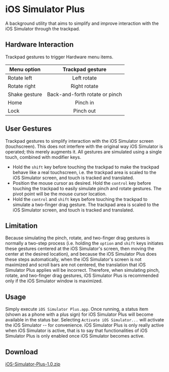 iOS Simulator Plus
==================

A background utility that aims to simplify and improve interaction with the iOS Simulator through the trackpad.

Hardware Interaction
--------------------

Trackpad gestures to trigger Hardware menu items.

| Menu option    | Trackpad gesture                |
| -------------- | :-----------------------------: |
| Rotate left    | Left rotate                     |
| Rotate right   | Right rotate                    |
| Shake gesture  | Back-and-forth rotate or pinch  |
| Home           | Pinch in                        |
| Lock           | Pinch out                       |

User Gestures
-------------

Trackpad gestures to simplify interaction with the iOS Simulator screen (touchscreen). This does not interfere with the original way iOS Simulator is operated; this merely augments it. All gestures are simulated using a single touch, combined with modifier keys.

+ Hold the `shift` key before touching the trackpad to make the trackpad behave like a real touchscreen, i.e. the trackpad area is scaled to the iOS Simulator screen, and touch is tracked and translated.
+ Position the mouse cursor as desired. Hold the `control` key before touching the trackpad to easily simulate pinch and rotate gestures. The pivot point will be the mouse cursor location.
+ Hold the `control` and `shift` keys before touching the trackpad to simulate a two-finger drag gesture. The trackpad area is scaled to the iOS Simulator screen, and touch is tracked and translated.

Limitation
----------

Because simulating the pinch, rotate, and two-finger drag gestures is normally a two-step process (i.e. holding the `option` and `shift` keys initiates these gestures centered at the iOS Simulator's screen, then moving the center at the desired location), and because the iOS Simulator Plus does these steps automatically, when the iOS Simulator's screen is not maximized and scroll bars are not centered, the translation that iOS Simulator Plus applies will be incorrect. Therefore, when simulating pinch, rotate, and two-finger drag gestures, iOS Simulator Plus is recommended only if the iOS Simulator window is maximized.

Usage
-----

Simply execute `iOS Simulator Plus.app`. Once running, a status item (shown as a phone with a plus sign) for iOS Simulator Plus will become available in the status bar. Selecting `Activate iOS Simulator...` will activate the iOS Simulator -- for convenience. iOS Simulator Plus is only really active when iOS Simulator is active, that is to say that functionalities of iOS Simulator Plus is only enabled once iOS Simulator becomes active.

Download
--------

[iOS-Simulator-Plus-1.0.zip](http://n3rd4n1.github.io/bin/iOS-Simulator-Plus-1.0.zip)
